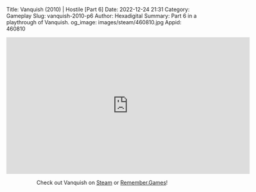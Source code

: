 Title: Vanquish (2010) | Hostile [Part 6]
Date: 2022-12-24 21:31
Category: Gameplay
Slug: vanquish-2010-p6
Author: Hexadigital
Summary: Part 6 in a playthrough of Vanquish.
og_image: images/steam/460810.jpg
Appid: 460810

<center><iframe src="https://www.youtube.com/embed/eWhvSYcRf_w?feature=oembed" allow="accelerometer; autoplay; encrypted-media; gyroscope; picture-in-picture" width="640" height="360" frameborder="0"></iframe>

Check out Vanquish on [Steam](https://store.steampowered.com/app/460810/?curator_clanid=34633900) or [Remember.Games](https://remember.games/game/5442/vanquish/)!</center>


